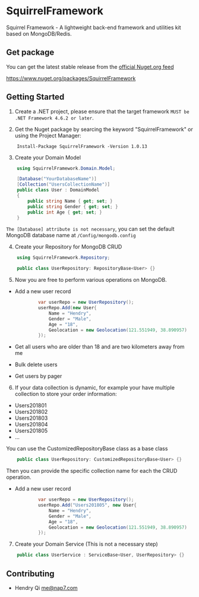 SquirrelFramework
=================
Squirrel Framework - A lightweight back-end framework and utilities kit based on MongoDB/Redis.

Get package
------------
You can get the latest stable release from the [official Nuget.org feed](https://www.nuget.org/packages/SquirrelFramework)

https://www.nuget.org/packages/SquirrelFramework

## Getting Started
1. Create a .NET project, please ensure that the target framework `MUST be .NET Framework 4.6.2 or later`.

2. Get the Nuget package by searcing the keyword "SquirrelFramework" or using the Project Manager:
```Shell
    Install-Package SquirrelFramework -Version 1.0.13
```

3. Create your Domain Model
```C#
    using SquirrelFramework.Domain.Model;
```
```C#
    [Database("YourDatabaseName")]
    [Collection("UsersCollectionName")]
    public class User : DomainModel
    {
        public string Name { get; set; }
        public string Gender { get; set; }
        public int Age { get; set; }
    }
```
`The [Database] attribute is not necessary`, you can set the default MongoDB database name at `/Config/mongodb.config`

4. Create your Repository for MongoDB CRUD
```C#
    using SquirrelFramework.Repository;
```
```C#
    public class UserRepository: RepositoryBase<User> {}
```

5. Now you are free to perform various operations on MongoDB.

* Add a new user record
```C#
            var userRepo = new UserRepository();
            userRepo.Add(new User{
                Name = "Hendry",
                Gender = "Male",
                Age = "18",
                Geolocation = new Geolocation(121.551949, 38.890957) 
            });
```

* Get all users who are older than 18 and are two kilometers away from me

* Bulk delete users

* Get users by pager

6. If your data collection is dynamic, for example your have multiple collection to store your order information:
* Users201801
* Users201802
* Users201803
* Users201804
* Users201805
* ...

You can use the CustomizedRepositoryBase class as a base class

```C#
    public class UserRepository: CustomizedRepositoryBase<User> {}
```
Then you can provide the specific collection name for each the CRUD operation.

* Add a new user record
```C#
            var userRepo = new UserRepository();
            userRepo.Add("Users201805", new User{
                Name = "Hendry",
                Gender = "Male",
                Age = "18",
                Geolocation = new Geolocation(121.551949, 38.890957) 
            });
```

7. Create your Domain Service (This is not a necessary step)
```C#
    public class UserService : ServiceBase<User, UserRepository> {}
```

Contributing
------------

* Hendry Qi              me@nap7.com
